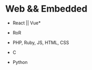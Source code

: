 # Web && Embedded
- React || Vue*
- RoR
- PHP, Ruby, JS, HTML, CSS

- C
- Python


<!---
ChristianGobin/ChristianGobin is a ✨ special ✨ repository because its `README.md` (this file) appears on your GitHub profile.
You can click the Preview link to take a look at your changes.
--->
